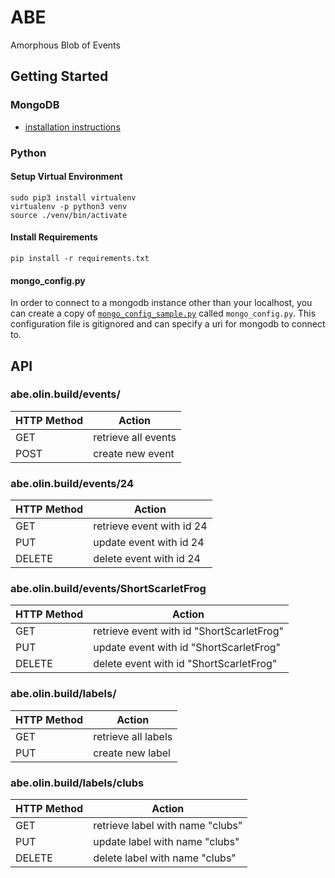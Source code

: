 # ABE
Amorphous Blob of Events

## Getting Started

### MongoDB

- [installation instructions](https://docs.mongodb.com/getting-started/shell/installation/)

### Python

#### Setup Virtual Environment

```shell
sudo pip3 install virtualenv
virtualenv -p python3 venv
source ./venv/bin/activate
```

#### Install Requirements

```shell
pip install -r requirements.txt
```

#### mongo_config.py

In order to connect to a mongodb instance other than your localhost, you can create a copy of [`mongo_config_sample.py`](mongo_config_sample.py) called `mongo_config.py`. This configuration file is gitignored and can specify a uri for mongodb to connect to.

## API

### abe.olin.build/events/

| HTTP Method | Action |
| ------------- | ------------- |
| GET | retrieve all events |
| POST | create new event |

### abe.olin.build/events/24

| HTTP Method | Action |
| ------------- | ------------- |
| GET | retrieve event with id 24 |
| PUT | update event with id 24 |
| DELETE | delete event with id 24 |

### abe.olin.build/events/ShortScarletFrog

| HTTP Method | Action |
| ------------- | ------------- |
| GET | retrieve event with id "ShortScarletFrog" |
| PUT | update event with id "ShortScarletFrog" |
| DELETE | delete event with id "ShortScarletFrog" |

### abe.olin.build/labels/

| HTTP Method | Action |
| ------------- | ------------- |
| GET | retrieve all labels |
| PUT | create new label |

### abe.olin.build/labels/clubs

| HTTP Method | Action |
| ------------- | ------------- |
| GET | retrieve label with name "clubs" |
| PUT | update label with name "clubs" |
| DELETE | delete label with name "clubs" |
